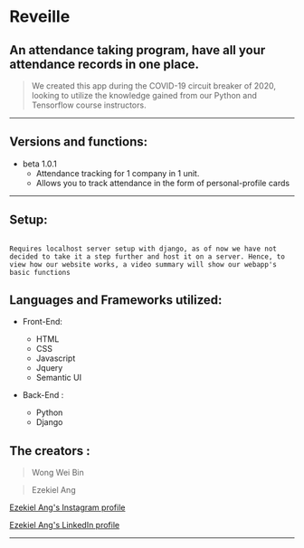 # Reveille
## An attendance taking program, have all your attendance records in one place.

> We created this app during the COVID-19 circuit breaker of 2020, looking to utilize the knowledge gained from our Python and Tensorflow course instructors.

---

## Versions and functions:

* beta 1.0.1 
    * Attendance tracking for 1 company in 1 unit.
    * Allows you to track attendance in the form of personal-profile cards

---

## Setup:
```

Requires localhost server setup with django, as of now we have not decided to take it a step further and host it on a server. Hence, to view how our website works, a video summary will show our webapp's basic functions

```

## Languages and Frameworks utilized:


* Front-End: 
   * HTML
   * CSS
   * Javascript
   * Jquery
   * Semantic UI
   
* Back-End :
   * Python
   * Django


## The creators : 
> Wong Wei Bin


> Ezekiel Ang 

[Ezekiel Ang's Instagram profile](www.instagram.com/angjhe)

[Ezekiel Ang's LinkedIn profile](www.linkedin.com/in/ezekiel-ang-704a9015a)

---


